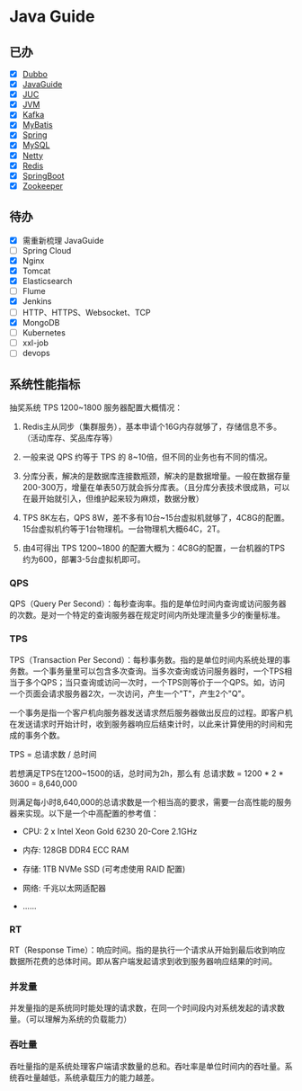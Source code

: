 # Java Guide

## 已办

- [x] [Dubbo](JavaGuide/Dubbo.md)
- [x] [JavaGuide](JavaGuide/JavaGuide.md)
- [x] [JUC](JavaGuide/JUC.md)
- [x] [JVM](JavaGuide/JVM.md)
- [x] [Kafka](JavaGuide/Kafka.md)
- [x] [MyBatis](https://github.com/Doing-code/MyBatisFramework)
- [x] [Spring](https://github.com/Doing-code/SpringFramework)
- [x] [MySQL](JavaGuide/MySQL.md)
- [x] [Netty](JavaGuide/Netty.md)
- [x] [Redis](JavaGuide/Redis.md)
- [x] [SpringBoot](JavaGuide/SpringBoot.md)
- [x] [Zookeeper](JavaGuide/Zookeeper.md)

## 待办

- [x] 需重新梳理 JavaGuide 
- [ ] Spring Cloud
- [x] Nginx
- [x] Tomcat
- [x] Elasticsearch
- [ ] Flume
- [x] Jenkins
- [ ] HTTP、HTTPS、Websocket、TCP
- [x] MongoDB
- [ ] Kubernetes
- [ ] xxl-job
- [ ] devops

## 系统性能指标

抽奖系统 TPS 1200~1800 服务器配置大概情况：

1. Redis主从同步（集群服务），基本申请个16G内存就够了，存储信息不多。（活动库存、奖品库存等）

2. 一般来说 QPS 约等于 TPS 的 8~10倍，但不同的业务也有不同的情况。

3. 分库分表，解决的是数据库连接数瓶颈，解决的是数据增量。一般在数据存量200-300万，增量在单表50万就会拆分库表。（且分库分表技术很成熟，可以在最开始就引入，但维护起来较为麻烦，数据分散）

4. TPS 8K左右，QPS 8W，差不多有10台~15台虚拟机就够了，4C8G的配置。15台虚拟机约等于1台物理机。一台物理机大概64C，2T。

5. 由4可得出 TPS 1200~1800 的配置大概为：4C8G的配置，一台机器的TPS约为600，部署3-5台虚拟机即可。

### QPS

QPS（Query Per Second）：每秒查询率。指的是单位时间内查询或访问服务器的次数。是对一个特定的查询服务器在规定时间内所处理流量多少的衡量标准。

### TPS

TPS（Transaction Per Second）：每秒事务数。指的是单位时间内系统处理的事务数。一个事务量里可以包含多次查询。当多次查询或访问服务器时，一个TPS相当于多个QPS；当只查询或访问一次时，一个TPS则等价于一个QPS。如，访问一个页面会请求服务器2次，一次访问，产生一个"T"，产生2个"Q"。

一个事务是指一个客户机向服务器发送请求然后服务器做出反应的过程。即客户机在发送请求时开始计时，收到服务器响应后结束计时，以此来计算使用的时间和完成的事务个数。

TPS = 总请求数 / 总时间

若想满足TPS在1200~1500的话，总时间为2h，那么有 总请求数 = 1200 * 2 * 3600 = 8,640,000

则满足每小时8,640,000的总请求数是一个相当高的要求，需要一台高性能的服务器来实现。以下是一个中高配置的参考值：

- CPU: 2 x Intel Xeon Gold 6230 20-Core 2.1GHz

- 内存: 128GB DDR4 ECC RAM

- 存储: 1TB NVMe SSD (可考虑使用 RAID 配置)

- 网络: 千兆以太网适配器

- ......

### RT

RT（Response Time）：响应时间。指的是执行一个请求从开始到最后收到响应数据所花费的总体时间。即从客户端发起请求到收到服务器响应结果的时间。

### 并发量

并发量指的是系统同时能处理的请求数，在同一个时间段内对系统发起的请求数量。（可以理解为系统的负载能力）

### 吞吐量

吞吐量指的是系统处理客户端请求数量的总和。吞吐率是单位时间内的吞吐量。系统吞吐量越低，系统承载压力的能力越差。
